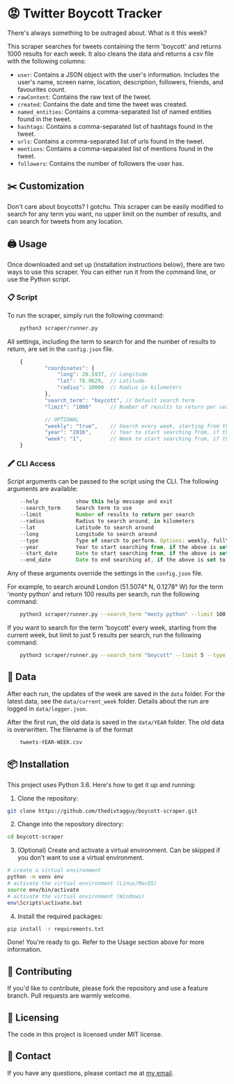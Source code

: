 # 😡 Twitter Boycott Tracker

There's always something to be outraged about. What is it this week? 

This scraper searches for tweets containing the term 'boycott' and returns 1000 results for each week. It also cleans the data and returns a csv file with the following columns:

- `user`: Contains a JSON object with the user's information. Includes the user's name, screen name, location, description, followers, friends, and favourites count.
- `rawContent`: Contains the raw text of the tweet.
- `created`: Contains the date and time the tweet was created.
- `named_entities`: Contains a comma-separated list of named entities found in the tweet.
- `hashtags`: Contains a comma-separated list of hashtags found in the tweet.
- `urls`: Contains a comma-separated list of urls found in the tweet.
- `mentions`: Contains a comma-separated list of mentions found in the tweet.
- `followers`: Contains the number of followers the user has.

## ✂️ Customization 

Don't care about boycotts? I gotchu. This scraper can be easily modified to search for any term you want, no upper limit on the number of results, and can search for tweets from any location.

## 🖨️ Usage

Once downloaded and set up (installation instructions below), there are two ways to use this scraper. You can either run it from the command line, or use the Python script.

### 📋 Script

To run the scraper, simply run the following command:
```bash
    python3 scraper/runner.py
```

All settings, including the term to search for and the number of results to return, are set in the `config.json` file.

```js
    {
            "coordinates": {
                "long": 20.5937, // Longitude
                "lat": 78.9629,  // Latitude
                "radius": 10000  // Radius in kilometers
            },
            "search_term": "boycott", // Default search term
            "limit": "1000"      // Number of results to return per search. No upper limit!

            // OPTIONAL
            "weekly": "true",    // Search every week, starting from the current week
            "year": "2016",      // Year to start searching from, if the above is set to false
            "week": "1",         // Week to start searching from, if the above is set to false
    }
```

### 🖍️ CLI Access

Script arguments can be passed to the script using the CLI. The following arguments are available:

```js
    --help            show this help message and exit
    --search_term     Search term to use
    --limit           Number of results to return per search
    --radius          Radius to search around, in kilometers
    --lat             Latitude to search around
    --long            Longitude to search around
    --type            Type of search to perform. Options: weekly, fullYear, custom
    --year            Year to start searching from, if the above is set to fullYear
    --start_date      Date to start searching from, if the above is set to custom
    --end_date        Date to end searching at, if the above is set to custom
```

Any of these arguments override the settings in the `config.json` file. 

For example, to search around London (51.5074° N, 0.1278° W) for the term 'monty python' and return 100 results per search, run the following command:

```bash
    python3 scraper/runner.py --search_term "monty python" --limit 100 --lat 51.5074 --long -0.1278
```

If you want to search for the term 'boycott' every week, starting from the current week, but limit to just 5 results per search, run the following command:

```bash
    python3 scraper/runner.py --search_term "boycott" --limit 5 --type weekly
```

## 📁 Data

After each run, the updates of the week are saved in the `data` folder. For the latest data, see the `data/current_week` folder.
Details about the run are logged in `data/logger.json`.

After the first run, the old data is saved in the `data/YEAR` folder. The old data is overwritten. The filename is of the format
    
        tweets-YEAR-WEEK.csv

## 📦 Installation

This project uses Python 3.6. Here's how to get it up and running:

1. Clone the repository:

```bash
git clone https://github.com/thedivtagguy/boycott-scraper.git
```
2. Change into the repository directory:

```bash
cd boycott-scraper
```
3. (Optional) Create and activate a virtual environment. Can be skipped if you don't want to use a virtual environment.

```bash
# create a virtual environment
python -m venv env
# activate the virtual environment (Linux/MacOS)
source env/bin/activate
# activate the virtual environment (Windows)
env\Scripts\activate.bat
```
4. Install the required packages:
```bash
pip install -r requirements.txt
```

Done! You're ready to go. Refer to the Usage section above for more information.

## 🧠 Contributing

If you'd like to contribute, please fork the repository and use a feature branch. Pull requests are warmly welcome.

## 🧾 Licensing

The code in this project is licensed under MIT license.

## 📮 Contact

If you have any questions, please contact me at [my email](mailto:amanbhargava2001@gmail.com).

